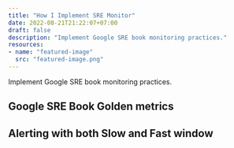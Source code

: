 ```yaml
---
title: "How I Implement SRE Monitor"
date: 2022-08-21T21:22:07+07:00
draft: false
description: "Implement Google SRE book monitoring practices."
resources:
- name: "featured-image"
  src: "featured-image.png"
---
```


Implement Google SRE book monitoring practices.



## Google SRE Book Golden metrics

## Alerting with both Slow and Fast window
